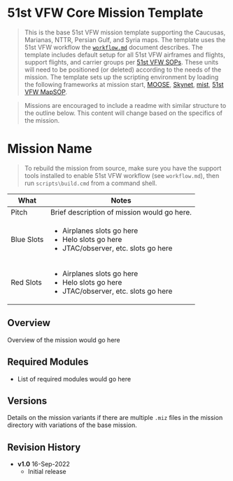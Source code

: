 # 51st VFW Core Mission Template

> This is the base 51st VFW mission template supporting the Caucusas, Marianas, NTTR, Persian
> Gulf, and Syria maps. The template uses the 51st VFW workflow the
> [`workflow.md`](https://github.com/51st-Vfw/MissionEditing-Templates/blob/main/VFW51_Core_Mission/workflow.md)
> document describes. The template includes default setup for all 51st VFW airframes and
> flights, support flights, and carrier groups per 
> [51st VFW SOPs](https://github.com/51st-Vfw/MissionEditing-Index/blob/master/documentation/missionsEditingSOPs.md).
> These units will need to be positioned (or deleted) according to the needs of the mission. The
> template sets up the scripting environment by loading the following frameworks at mission
> start,
> [MOOSE](https://github.com/FlightControl-Master/MOOSE/),
> [Skynet](https://github.com/walder/Skynet-IADS),
> [mist](https://github.com/mrSkortch/MissionScriptingTools),
> [51st VFW MapSOP](https://github.com/51st-Vfw/MissionEditing-Index/blob/master/51stMapSOP/readme.md).

> Missions are encouraged to include a readme with similar structure to the outline below. This
> content will change based on the specifics of the mission.

# Mission Name

> To rebuild the mission from source, make sure you have the support tools installed to enable
> 51st VFW workflow (see `workflow.md`), then run `scripts\build.cmd` from a command shell.

|What|Notes|
|---|---|
|Pitch|Brief description of mission would go here.|
|Blue Slots|<ul><li>Airplanes slots go here</li><li>Helo slots go here</li><li>JTAC/observer, etc. slots go here</li></ul>|
|Red Slots|<ul><li>Airplanes slots go here</li><li>Helo slots go here</li><li>JTAC/observer, etc. slots go here</li></ul>|

## Overview

Overview of the mission would go here

## Required Modules

- List of required modules would go here

## Versions

Details on the mission variants if there are multiple `.miz` files in the mission directory
with variations of the base mission.

## Revision History

- **v1.0** 16-Sep-2022
    - Initial release
